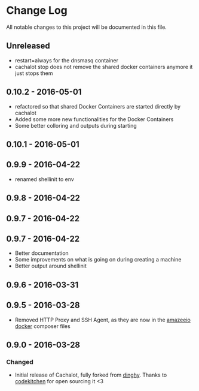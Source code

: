 # Change Log
All notable changes to this project will be documented in this file.

## Unreleased

- restart=always for the dnsmasq container
- cachalot stop does not remove the shared docker containers anymore it just stops them

## 0.10.2 - 2016-05-01

- refactored so that shared Docker Containers are started directly by cachalot
- Added some more new functionalities for the Docker Containers
- Some better colloring and outputs during starting

## 0.10.1 - 2016-05-01

## 0.9.9 - 2016-04-22

- renamed shellinit to env

## 0.9.8 - 2016-04-22

## 0.9.7 - 2016-04-22

## 0.9.7 - 2016-04-22

- Better documentation
- Some improvements on what is going on during creating a machine
- Better output around shellinit

## 0.9.6 - 2016-03-31

## 0.9.5 - 2016-03-28
- Removed HTTP Proxy and SSH Agent, as they are now in the [amazeeio docker](https://github.com/AmazeeIO/amazeeio-docker) composer files

## 0.9.0 - 2016-03-28

### Changed
- Initial release of Cachalot, fully forked from [dinghy](https://github.com/codekitchen/dinghy). Thanks to [codekitchen](https://github.com/codekitchen) for open sourcing it <3
